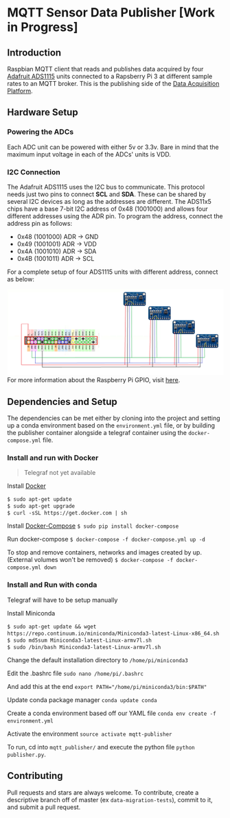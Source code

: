 # MQTT Sensor Data Publisher [Work in Progress]

## Introduction
Raspbian MQTT client that reads and publishes data acquired by four [Adafruit ADS1115](https://learn.adafruit.com/adafruit-4-channel-adc-breakouts/overview) units connected to a Rapsberry Pi 3 at different sample rates to an MQTT broker. This is the publishing side of the [Data Acquisition Platform](https://github.com/encresearch/data-assimilation).



## Hardware Setup

### Powering the ADCs
Each ADC unit can be powered with either 5v or 3.3v. Bare in mind that the maximum input voltage in each of the ADCs' units is VDD.

### I2C Connection
The Adafruit ADS1115 uses the I2C bus to communicate. This protocol needs just two pins to connect **SCL** and **SDA**. These can be shared by several I2C devices as long as the addresses are different. The ADS11x5 chips have a base 7-bit I2C address of 0x48 (1001000) and allows four different addresses using the ADR pin. To program the address, connect the address pin as follows:
* 0x48 (1001000) ADR -> GND
* 0x49 (1001001) ADR -> VDD
* 0x4A (1001010) ADR -> SDA
* 0x4B (1001011) ADR -> SCL

For a complete setup of four ADS1115 units with different address, connect as below:

![ADS1115 Wiring Diagram](./docs/images/wiring.png)
For more information about the Raspberry Pi GPIO, visit [here](https://www.raspberrypi.org/documentation/usage/gpio/).

## Dependencies and Setup
The dependencies can be met either by cloning into the project and setting up a conda environment based on the ```environment.yml``` file, or by building the publisher container alongside a telegraf container using the ```docker-compose.yml``` file.

### Install and run with Docker
> Telegraf not yet available

Install [Docker](https://docs.docker.com/install/)
```
$ sudo apt-get update
$ sudo apt-get upgrade 
$ curl -sSL https://get.docker.com | sh
``` 

Install [Docker-Compose](https://docs.docker.com/compose/install/)
```$ sudo pip install docker-compose```

Run docker-compose
```$ docker-compose -f docker-compose.yml up -d```

To stop and remove containers, networks and images created by up. (External volumes won't be removed)
```$ docker-compose -f docker-compose.yml down```

### Install and Run with conda
Telegraf will have to be setup manually

Install Miniconda
```
$ sudo apt-get update && wget https://repo.continuum.io/miniconda/Miniconda3-latest-Linux-x86_64.sh
$ sudo md5sum Miniconda3-latest-Linux-armv7l.sh
$ sudo /bin/bash Miniconda3-latest-Linux-armv7l.sh
```

Change the default installation directory to ```/home/pi/miniconda3```

Edit the .bashrc file
```sudo nano /home/pi/.bashrc```

And add this at the end
```export PATH="/home/pi/miniconda3/bin:$PATH"```

Update conda package manager
```conda update conda```

Create a conda environment based off our YAML file
```conda env create -f environment.yml```

Activate the environment
```source activate mqtt-publisher```

To run, cd into ```mqtt_publisher/``` and execute the python file ```python publisher.py```.

## Contributing
Pull requests and stars are always welcome. To contribute, create a descriptive branch off of master (ex ```data-migration-tests```), commit to it, and submit a pull request.
